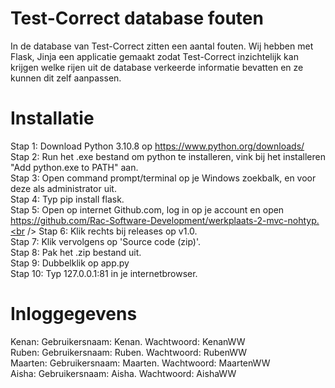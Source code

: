 # Test-Correct database fouten
In de database van Test-Correct zitten een aantal fouten. Wij hebben met Flask, Jinja een applicatie gemaakt zodat Test-Correct inzichtelijk kan krijgen welke rijen uit de database verkeerde informatie bevatten en ze kunnen dit zelf aanpassen.


# Installatie
Stap 1: Download Python 3.10.8 op https://www.python.org/downloads/<br />
Stap 2: Run het .exe bestand om python te installeren, vink bij het installeren "Add python.exe to PATH" aan.<br />
Stap 3: Open command prompt/terminal op je Windows zoekbalk, en voor deze als administrator uit.<br />
Stap 4: Typ pip install flask.<br />
Stap 5: Open op internet Github.com, log in op je account en open https://github.com/Rac-Software-Development/werkplaats-2-mvc-nohtyp.<br />
Stap 6: Klik rechts bij releases op v1.0.<br />
Stap 7: Klik vervolgens op 'Source code (zip)'.<br />
Stap 8: Pak het .zip bestand uit.<br />
Stap 9: Dubbelklik op app.py<br />
Stap 10: Typ 127.0.0.1:81 in je internetbrowser.

# Inloggegevens
Kenan: Gebruikersnaam: Kenan. Wachtwoord: KenanWW<br />
Ruben: Gebruikersnaam: Ruben. Wachtwoord: RubenWW<br />
Maarten: Gebruikersnaam: Maarten. Wachtwoord: MaartenWW<br />
Aisha: Gebruikersnaam: Aisha. Wachtwoord: AishaWW